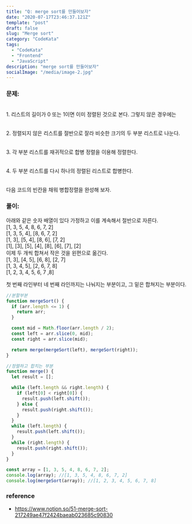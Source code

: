 ```yaml
---
title: "Q: merge sort를 만들어보자"
date: "2020-07-17T23:46:37.121Z"
template: "post"
draft: false
slug: "Merge sort"
category: "CodeKata"
tags:
  - "CodeKata"
  - "Frontend"
  - "JavaScript"
description: "merge sort를 만들어보자"
socialImage: "/media/image-2.jpg"
---
```


### 문제:

<br>1. 리스트의 길이가 0 또는 1이면 이미 정렬된 것으로 본다. 그렇지 않은 경우에는

<br>2. 정렬되지 않은 리스트를 절반으로 잘라 비슷한 크기의 두 부분 리스트로 나눈다.

<br>3. 각 부분 리스트를 재귀적으로 합병 정렬을 이용해 정렬한다.

<br>4. 두 부분 리스트를 다시 하나의 정렬된 리스트로 합병한다.

<br>다음 코드의 빈칸을 채워 병합정렬을 완성해 보자.

### 풀이:

아래와 같은 숫자 배열이 있다 가정하고 이를 계속해서 절반으로 자른다.<br>
[1, 3, 5, 4, 8, 6, 7, 2]<br>
[1, 3, 5, 4], [8, 6, 7, 2]<br>
[1, 3], [5, 4], [8, 6], [7, 2]<br>
[1], [3], [5], [4], [8], [6], [7], [2]<br>
이제 두 개씩 합쳐서 작은 것을 왼편으로 옮긴다.<br>
[1, 3], [4, 5], [6, 8], [2, 7]<br>
[1, 3, 4, 5], [2, 6, 7, 8]<br>
[1, 2, 3, 4, 5, 6, 7 ,8]<br>

첫 번째 라인부터 네 번째 라인까지는 나눠지는 부분이고, 그 밑은 합쳐지는 부분이다.<br>

```js
//분할부분
function mergeSort() {
  if (arr.length <= 1) {
    return arr;
  }

  const mid = Math.floor(arr.length / 2);
  const left = arr.slice(0, mid);
  const right = arr.slice(mid);

  return merge(mergeSort(left), mergeSort(right));
}

//정렬하고 합치는 부분
function merge() {
  let result = [];

  while (left.length && right.length) {
    if (left[0] < right[0]) {
      result.push(left.shift());
    } else {
      result.push(right.shift());
    }
  }
  while (left.length) {
    result.push(left.shift());
  }
  while (right.length) {
    result.push(right.shift());
  }
}

const array = [1, 3, 5, 4, 8, 6, 7, 2];
console.log(array); //[1, 3, 5, 4, 8, 6, 7, 2]
console.log(mergeSort(array)); //[1, 2, 3, 4, 5, 6, 7, 8]
```

### reference

- https://www.notion.so/51-merge-sort-217249ae47f2424baeab023685c90830
